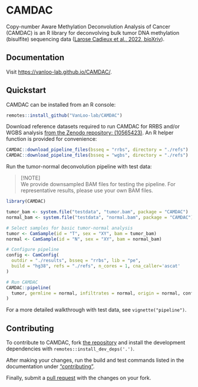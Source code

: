 
<!-- README.md is generated from README.Rmd. Please edit that file -->

# CAMDAC

Copy-number Aware Methylation Deconvolution Analysis of Cancer (CAMDAC)
is an R library for deconvolving bulk tumor DNA methylation (bisulfite)
sequencing data ([Larose Cadieux et al., 2022,
bioXriv](https://www.biorxiv.org/content/10.1101/2020.11.03.366252v2)).

<!-- badges: start -->

<!-- badges: end -->

## Documentation

Visit <https://vanloo-lab.github.io/CAMDAC/>.

## Quickstart

CAMDAC can be installed from an R console:

``` r
remotes::install_github("VanLoo-lab/CAMDAC")
```

Download reference datasets required to run CAMDAC for RRBS and/or WGBS
analysis [from the Zenodo repository:
(10565423)](https://zenodo.org/records/10565423). An R helper function
is provided for convenience:

``` r
CAMDAC::download_pipeline_files(bsseq = "rrbs", directory = "./refs")
CAMDAC::download_pipeline_files(bsseq = "wgbs", directory = "./refs")
```

Run the tumor-normal deconvolution pipeline with test data:

> \[\!NOTE\]  
> We provide downsampled BAM files for testing the pipeline. For
> representative results, please use your own BAM files.

``` r
library(CAMDAC)

tumor_bam <- system.file("testdata", "tumor.bam", package = "CAMDAC")
normal_bam <- system.file("testdata", "normal.bam", package = "CAMDAC")

# Select samples for basic tumor-normal analysis
tumor <- CamSample(id = "T", sex = "XY", bam = tumor_bam)
normal <- CamSample(id = "N", sex = "XY", bam = normal_bam)

# Configure pipeline
config <- CamConfig(
  outdir = "./results", bsseq = "rrbs", lib = "pe",
  build = "hg38", refs = "./refs", n_cores = 1, cna_caller='ascat'
)

# Run CAMDAC
CAMDAC::pipeline(
  tumor, germline = normal, infiltrates = normal, origin = normal, config
)
```

For a more detailed walkthrough with test data, see
`vignette("pipeline")`.

## Contributing

To contribute to CAMDAC, fork [the
repository](https://github.com/VanLoo-lab/CAMDAC) and install the
development dependencies with `remotes::install_dev_deps('.')`.

After making your changes, run the build and test commands listed in the
documentation under
[“contributing”](https://vanloo-lab.github.io/CAMDAC/articles/contributing.html).

Finally, submit a [pull
request](https://github.com/VanLoo-lab/CAMDAC/pulls) with the changes on
your fork.
